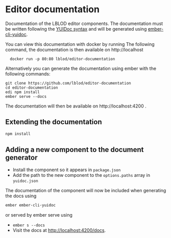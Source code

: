 # Editor documentation

Documentation of the LBLOD editor components. The documentation must be written following the [YUIDoc syntax](http://yui.github.io/yuidoc/syntax/index.html) and will be generated using [ember-cli-yuidoc](https://github.com/cibernox/ember-cli-yuidoc). 

You can view this documentation with docker by running The following command, the documentation is then available on http://localhost
```
  docker run -p 80:80 lblod/editor-documentation
```

Alternatively you can generate the documentation using ember with the following commands:
```
git clone https://github.com/lblod/editor-documentation
cd editor-documentation
edi npm install
ember serve --docs
```

The documentation will then be available on http://localhost:4200 .

## Extending the documentation

```bash
npm install
```

## Adding a new component to the document generator

* Install the component so it appears in `package.json`
* Add the path to the new component to the `options.paths` array in `yuidoc.json`

The documentation of the component will now be included when generating the docs using

```bash
ember ember-cli-yuidoc
```

or served by ember serve using
* `ember s --docs`
* Visit the docs at [http://localhost:4200/docs](http://localhost:4200/docs).
